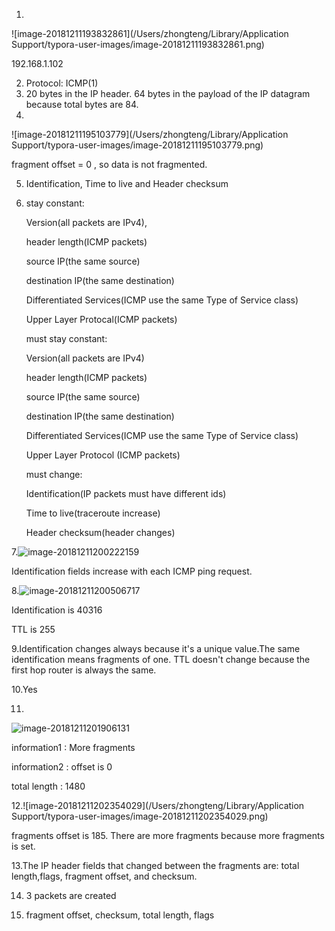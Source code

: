 1. 

![image-20181211193832861](/Users/zhongteng/Library/Application Support/typora-user-images/image-20181211193832861.png)

192.168.1.102

2.  Protocol: ICMP(1)
3. 20 bytes in the IP header. 64 bytes in the payload of the IP datagram because total bytes are 84.
4. 

![image-20181211195103779](/Users/zhongteng/Library/Application Support/typora-user-images/image-20181211195103779.png)

fragment offset = 0 , so data is not fragmented.

5. Identification, Time to live and Header checksum

6. stay constant:

   Version(all packets are IPv4),

   header length(ICMP packets)

   source IP(the same source)

   destination IP(the same destination)

   Differentiated Services(ICMP use the same Type of Service class)

   Upper Layer Protocal(ICMP packets)

   must stay constant:

   Version(all packets are IPv4)

   header length(ICMP packets)

   source IP(the same source)

   destination IP(the same destination)

   Differentiated Services(ICMP use the same Type of Service class)

   Upper Layer Protocol (ICMP packets)

   must change:

   Identification(IP packets must have different ids)

   Time to live(traceroute increase)

   Header checksum(header changes)


7.![image-20181211200222159](/Users/zhongteng/Library/Application%20Support/typora-user-images/image-20181211200222159.png)

Identification fields increase with each ICMP ping request.



8.![image-20181211200506717](/Users/zhongteng/Library/Application%20Support/typora-user-images/image-20181211200506717.png)

Identification is 40316

TTL is 255



9.Identification changes always because it's a unique value.The same identification means fragments of one.  TTL doesn't change because the first hop router is always the same.

10.Yes

11.

![image-20181211201906131](/Users/zhongteng/Library/Application%20Support/typora-user-images/image-20181211201906131.png)

information1 : More fragments

information2 : offset is 0

total length :  1480

12.![image-20181211202354029](/Users/zhongteng/Library/Application Support/typora-user-images/image-20181211202354029.png)

fragments offset is 185. There are more fragments because more fragments is set.

13.The IP header fields that changed between the fragments are: total length,flags, fragment offset, and checksum.

14. 3 packets are created

15. fragment offset, checksum, total length, flags